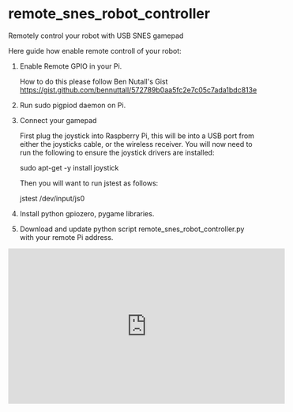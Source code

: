 # remote_snes_robot_controller
Remotely control your robot with USB SNES gamepad

Here guide how enable remote controll of your robot:

1. Enable Remote GPIO in your Pi.

   How to do this please follow Ben Nutall's Gist
   https://gist.github.com/bennuttall/572789b0aa5fc2e7c05c7ada1bdc813e

2. Run sudo pigpiod daemon on Pi.

3. Connect your gamepad

   First plug the joystick into Raspberry Pi, this will be into a USB port from either the joysticks cable, or the wireless         receiver.
   You will now need to run the following to ensure the joystick drivers are installed:
   
   sudo apt-get -y install joystick
   
   Then you will want to run jstest as follows:
   
   jstest /dev/input/js0

3. Install python gpiozero, pygame libraries.

4. Download and update python script remote_snes_robot_controller.py with your remote Pi address.

   


<iframe width="560" height="315" src="https://www.youtube.com/embed/fkz6H1M2Crk" frameborder="0" allowfullscreen></iframe>
